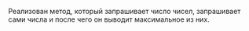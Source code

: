 Реализован метод, который запрашивает число чисел, запрашивает сами числа и после чего он выводит максимальное из них.